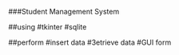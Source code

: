###Student Management System

##using
  #tkinter 
  #sqlite
  
##perform
  #insert data
  #3etrieve data
  #GUI form
